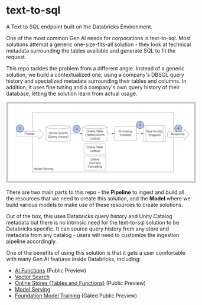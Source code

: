 # text-to-sql
A Text to SQL endpoint built on the Databricks Environment.

One of the most common Gen AI needs for corporations is text-to-sql. Most solutions attempt a generic one-size-fits-all solution - they look at technical metadata surrounding the tables available and generate SQL to fit the request. 

This repo tackles the problem from a different angle. Instead of a generic solution, we build a contextualized one, using a company's DBSQL query history and specialized metadata surrounding their tables and columns. In addition, it uses fine tuning and a company's own query history of their database, letting the solution learn from actual usage.

<img src="https://github.com/rmosleydb/text-to-sql/blob/main/_resources/T2S_SimpleRag.png?raw=true" width="800" style='border:5px solid #ccc'>

There are two main parts to this repo - the **Pipeline** to ingest and build all the resources that we need to create this solution, and the **Model** where we build various models to make use of these resources to create solutions. 

Out of the box, this uses Databricks query history and Unity Catalog metadata but there is no intrinsic need for the text-to-sql solution to be Databricks specific. It can source query history from any store and metadata from any catalog - users will need to customize the ingestion pipeline accordingly.

One of the benefits of using this solution is that it gets a user comfortable with many Gen AI features inside Databricks, including:
- [AI Functions](https://docs.databricks.com/en/large-language-models/ai-functions.html) (Public Preview)
- [Vector Search](https://www.databricks.com/product/machine-learning/vector-search)
- [Online Stores (Tables and Functions)](https://docs.databricks.com/en/machine-learning/feature-store/online-tables.html) (Public Preview)
- [Model Serving](https://www.databricks.com/product/model-serving)
- [Foundation Model Training](https://docs.databricks.com/en/large-language-models/foundation-model-training/index.html) (Gated Public Preview)

